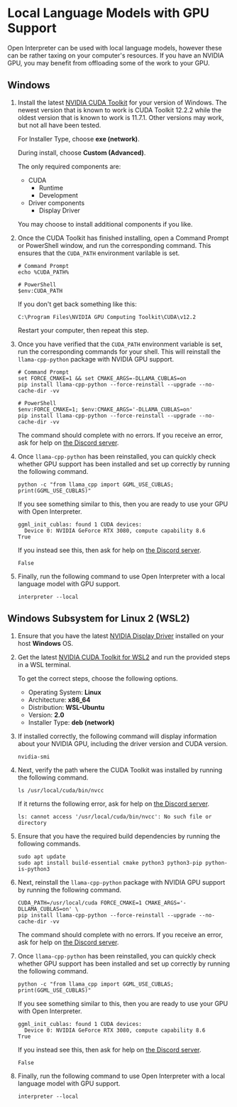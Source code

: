 # Local Language Models with GPU Support

Open Interpreter can be used with local language models, however these can be
rather taxing on your computer's resources. If you have an NVIDIA GPU, you may
benefit from offloading some of the work to your GPU.

## Windows

1.  Install the latest [NVIDIA CUDA
    Toolkit](https://developer.nvidia.com/cuda-downloads) for your version of
    Windows. The newest version that is known to work is CUDA Toolkit 12.2.2
    while the oldest version that is known to work is 11.7.1. Other versions may
    work, but not all have been tested.

    For Installer Type, choose **exe (network)**.

    During install, choose **Custom (Advanced)**.

    The only required components are:

    - CUDA
      - Runtime
      - Development
    - Driver components
      - Display Driver

    You may choose to install additional components if you like.

2.  Once the CUDA Toolkit has finished installing, open a Command Prompt or
    PowerShell window, and run the corresponding command. This ensures that the
    `CUDA_PATH` environment varilable is set.

    ```
    # Command Prompt
    echo %CUDA_PATH%

    # PowerShell
    $env:CUDA_PATH
    ```

    If you don't get back something like this:

    ```
    C:\Program Files\NVIDIA GPU Computing Toolkit\CUDA\v12.2
    ```

    Restart your computer, then repeat this step.

3.  Once you have verified that the `CUDA_PATH` environment variable is set, run
    the corresponding commands for your shell. This will reinstall the
    `llama-cpp-python` package with NVIDIA GPU support.

    ```
    # Command Prompt
    set FORCE_CMAKE=1 && set CMAKE_ARGS=-DLLAMA_CUBLAS=on
    pip install llama-cpp-python --force-reinstall --upgrade --no-cache-dir -vv

    # PowerShell
    $env:FORCE_CMAKE=1; $env:CMAKE_ARGS='-DLLAMA_CUBLAS=on'
    pip install llama-cpp-python --force-reinstall --upgrade --no-cache-dir -vv
    ```

    The command should complete with no errors. If you receive an error, ask for
    help on [the Discord server](https://discord.gg/6p3fD6rBVm).

4.  Once `llama-cpp-python` has been reinstalled, you can quickly check whether
    GPU support has been installed and set up correctly by running the following
    command.

    ```
    python -c "from llama_cpp import GGML_USE_CUBLAS; print(GGML_USE_CUBLAS)"
    ```

    If you see something similar to this, then you are ready to use your GPU
    with Open Interpreter.

    ```
    ggml_init_cublas: found 1 CUDA devices:
      Device 0: NVIDIA GeForce RTX 3080, compute capability 8.6
    True
    ```

    If you instead see this, then ask for help on [the Discord server](https://discord.gg/6p3fD6rBVm).

    ```
    False
    ```

5.  Finally, run the following command to use Open Interpreter with a local
    language model with GPU support.

    ```
    interpreter --local
    ```

## Windows Subsystem for Linux 2 (WSL2)

1.  Ensure that you have the latest [NVIDIA Display
    Driver](https://www.nvidia.com/download/index.aspx) installed on your host
    **Windows** OS.
2.  Get the latest [NVIDIA CUDA Toolkit for
    WSL2](https://developer.nvidia.com/cuda-downloads) and run the provided
    steps in a WSL terminal.

    To get the correct steps, choose the following options.

    - Operating System: **Linux**
    - Architecture: **x86_64**
    - Distribution: **WSL-Ubuntu**
    - Version: **2.0**
    - Installer Type: **deb (network)**

3.  If installed correctly, the following command will display information about
    your NVIDIA GPU, including the driver version and CUDA version.

    ```
    nvidia-smi
    ```

4.  Next, verify the path where the CUDA Toolkit was installed by running the
    following command.

    ```
    ls /usr/local/cuda/bin/nvcc
    ```

    If it returns the following error, ask for help on [the Discord server](https://discord.gg/6p3fD6rBVm).

    ```
    ls: cannot access '/usr/local/cuda/bin/nvcc': No such file or directory
    ```

5.  Ensure that you have the required build dependencies by running the
    following commands.

    ```
    sudo apt update
    sudo apt install build-essential cmake python3 python3-pip python-is-python3
    ```

6.  Next, reinstall the `llama-cpp-python` package with NVIDIA GPU support by
    running the following command.

    ```
    CUDA_PATH=/usr/local/cuda FORCE_CMAKE=1 CMAKE_ARGS='-DLLAMA_CUBLAS=on' \
    pip install llama-cpp-python --force-reinstall --upgrade --no-cache-dir -vv
    ```

    The command should complete with no errors. If you receive an error, ask for
    help on [the Discord server](https://discord.gg/6p3fD6rBVm).

7.  Once `llama-cpp-python` has been reinstalled, you can quickly check whether
    GPU support has been installed and set up correctly by running the following
    command.

    ```
    python -c "from llama_cpp import GGML_USE_CUBLAS; print(GGML_USE_CUBLAS)"
    ```

    If you see something similar to this, then you are ready to use your GPU
    with Open Interpreter.

    ```
    ggml_init_cublas: found 1 CUDA devices:
      Device 0: NVIDIA GeForce RTX 3080, compute capability 8.6
    True
    ```

    If you instead see this, then ask for help on [the Discord server](https://discord.gg/6p3fD6rBVm).

    ```
    False
    ```

8.  Finally, run the following command to use Open Interpreter with a local
    language model with GPU support.

    ```
    interpreter --local
    ```
